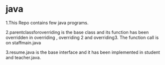 # java
1.This Repo contains few java programs.

2.parentclassforoverriding is the base class  and its function has been overridden in overriding , overriding 2 and overriding3. The function call is on staffmain.java

3.resume.java is the base interface and it has been implemented in student and teacher.java.
